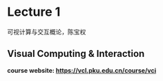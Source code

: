 # Lecture 1
可视计算与交互概论，陈宝权

## Visual Computing & Interaction
**course website: https://vcl.pku.edu.cn/course/vci**

